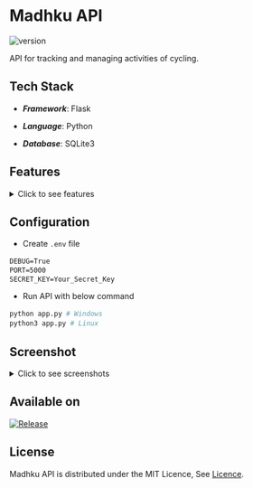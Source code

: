 # Madhku API

![version](https://img.shields.io/badge/version-1.0.0-blue)

API for tracking and managing activities of cycling.

## Tech Stack

-   **_Framework_**: Flask

-   **_Language_**: Python

-   **_Database_**: SQLite3

## Features

<details>
<summary>Click to see features</summary>

</br>

-   [x] Login/Signup
    -   [x] JWT token
    -   [x] Password hashing
-   [x] Activity
    -   [x] Create activity
    -   [x] Edit activity
    -   [x] Delete activity
    -   [x] Get all activities
    -   [x] Get weekly activities
    -   [x] Get stats of activities (total hour, total distance, total rides)

</details>

## Configuration

-   Create `.env` file

```env
DEBUG=True
PORT=5000
SECRET_KEY=Your_Secret_Key
```

-   Run API with below command

```bash
python app.py # Windows
python3 app.py # Linux
```

## Screenshot

<details>
<summary>Click to see screenshots</summary>

</br>

![API](./docs/screenshots/api.png)

</details>

## Available on

[![Release](https://img.shields.io/badge/release-1.0.0-blue)](https://github.com/rugvedkoshiya/Madhku-API/releases)

## License

Madhku API is distributed under the MIT Licence, See [Licence](LICENCE).

